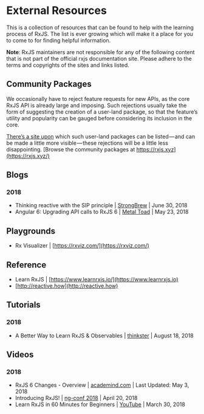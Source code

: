 # External Resources

This is a collection of resources that can be found to help with the learning process of RxJS. The list is ever growing which will make it a place for you to come to for finding helpful information.

**Note**: RxJS maintainers are not responsible for any of the following content that is not part of the official rxjs documentation site. Please adhere to the terms and copyrights of the sites and links listed.

## Community Packages

We occasionally have to reject feature requests for new APIs, as the core RxJS API is already large and imposing. Such rejections usually take the form of suggesting the creation of a user-land package, so that the feature’s utility and popularity can be gauged before considering its inclusion in the core.

[There’s a site upon](https://rxjs.xyz/) which such user-land packages can be listed — and can be made a little more visible — these rejections will be a little less disappointing. [Browse the community packages at https://rxjs.xyz](https://rxjs.xyz/)


## Blogs

### 2018

* Thinking reactive with the SIP principle | [StrongBrew](https://blog.strongbrew.io/the-sip-principle/) | June 30, 2018
* Angular 6: Upgrading API calls to RxJS 6 | [Metal Toad](https://www.metaltoad.com/blog/angular-6-upgrading-api-calls-rxjs-6) | May 23, 2018


## Playgrounds

* Rx Visualizer | [https://rxviz.com/](https://rxviz.com/)


## Reference

* Learn RxJS | [https://www.learnrxjs.io/](https://www.learnrxjs.io)
* [http://reactive.how](http://reactive.how)


## Tutorials

### 2018

* A Better Way to Learn RxJS & Observables | [thinkster](https://thinkster.io/tutorials/learn-rxjs-observables) | August 18, 2018


## Videos

### 2018

* RxJS 6 Changes - Overview |  [academind.com](https://www.academind.com/learn/javascript/rxjs-6-what-changed/) | Last Updated: May 3, 2018
* Introducing RxJS! | [ng-conf 2018](https://www.youtube.com/watch?v=JCXZhe6KsxQ) | April 20, 2018
* Learn RxJS in 60 Minutes for Beginners | [YouTube](https://www.youtube.com/watch?v=PhggNGsSQyg) | March 30, 2018
